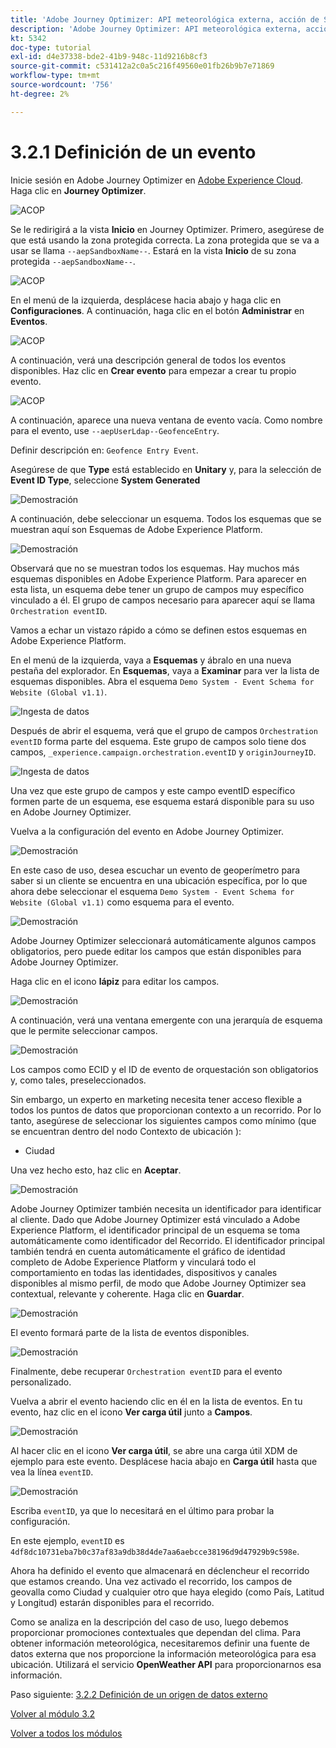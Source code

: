```yaml
---
title: 'Adobe Journey Optimizer: API meteorológica externa, acción de SMS y más: definición de un evento'
description: 'Adobe Journey Optimizer: API meteorológica externa, acción de SMS y más'
kt: 5342
doc-type: tutorial
exl-id: d4e37338-bde2-41b9-948c-11d9216b8cf3
source-git-commit: c531412a2c0a5c216f49560e01fb26b9b7e71869
workflow-type: tm+mt
source-wordcount: '756'
ht-degree: 2%

---
```


# 3.2.1 Definición de un evento

Inicie sesión en Adobe Journey Optimizer en [Adobe Experience Cloud](https://experience.adobe.com). Haga clic en **Journey Optimizer**.

![ACOP](./../../../modules/ajo-b2c/module3.1/images/acophome.png)

Se le redirigirá a la vista **Inicio** en Journey Optimizer. Primero, asegúrese de que está usando la zona protegida correcta. La zona protegida que se va a usar se llama `--aepSandboxName--`. Estará en la vista **Inicio** de su zona protegida `--aepSandboxName--`.

![ACOP](./../../../modules/ajo-b2c/module3.1/images/acoptriglp.png)

En el menú de la izquierda, desplácese hacia abajo y haga clic en **Configuraciones**. A continuación, haga clic en el botón **Administrar** en **Eventos**.

![ACOP](./images/acopmenu.png)

A continuación, verá una descripción general de todos los eventos disponibles. Haz clic en **Crear evento** para empezar a crear tu propio evento.

![ACOP](./images/emptyevent.png)

A continuación, aparece una nueva ventana de evento vacía.
Como nombre para el evento, use `--aepUserLdap--GeofenceEntry`.

Definir descripción en: `Geofence Entry Event`.

Asegúrese de que **Type** está establecido en **Unitary** y, para la selección de **Event ID Type**, seleccione **System Generated**

![Demostración](./images/evname.png)

A continuación, debe seleccionar un esquema. Todos los esquemas que se muestran aquí son Esquemas de Adobe Experience Platform.

![Demostración](./images/evschema.png)

Observará que no se muestran todos los esquemas. Hay muchos más esquemas disponibles en Adobe Experience Platform.
Para aparecer en esta lista, un esquema debe tener un grupo de campos muy específico vinculado a él. El grupo de campos necesario para aparecer aquí se llama `Orchestration eventID`.

Vamos a echar un vistazo rápido a cómo se definen estos esquemas en Adobe Experience Platform.

En el menú de la izquierda, vaya a **Esquemas** y ábralo en una nueva pestaña del explorador. En **Esquemas**, vaya a **Examinar** para ver la lista de esquemas disponibles.
Abra el esquema `Demo System - Event Schema for Website (Global v1.1)`.

![Ingesta de datos](./images/schemas.png)

Después de abrir el esquema, verá que el grupo de campos `Orchestration eventID` forma parte del esquema.
Este grupo de campos solo tiene dos campos, `_experience.campaign.orchestration.eventID` y `originJourneyID`.

![Ingesta de datos](./images/schemageo.png)

Una vez que este grupo de campos y este campo eventID específico formen parte de un esquema, ese esquema estará disponible para su uso en Adobe Journey Optimizer.

Vuelva a la configuración del evento en Adobe Journey Optimizer.

![Demostración](./images/evschema.png)

En este caso de uso, desea escuchar un evento de geoperímetro para saber si un cliente se encuentra en una ubicación específica, por lo que ahora debe seleccionar el esquema `Demo System - Event Schema for Website (Global v1.1)` como esquema para el evento.

![Demostración](./images/evschema1.png)

Adobe Journey Optimizer seleccionará automáticamente algunos campos obligatorios, pero puede editar los campos que están disponibles para Adobe Journey Optimizer.

Haga clic en el icono **lápiz** para editar los campos.

![Demostración](./images/editfields.png)

A continuación, verá una ventana emergente con una jerarquía de esquema que le permite seleccionar campos.

![Demostración](./images/popup.png)

Los campos como ECID y el ID de evento de orquestación son obligatorios y, como tales, preseleccionados.

Sin embargo, un experto en marketing necesita tener acceso flexible a todos los puntos de datos que proporcionan contexto a un recorrido. Por lo tanto, asegúrese de seleccionar los siguientes campos como mínimo (que se encuentran dentro del nodo Contexto de ubicación ):

- Ciudad

Una vez hecho esto, haz clic en **Aceptar**.

![Demostración](./images/popupok.png)

Adobe Journey Optimizer también necesita un identificador para identificar al cliente. Dado que Adobe Journey Optimizer está vinculado a Adobe Experience Platform, el identificador principal de un esquema se toma automáticamente como identificador del Recorrido.
El identificador principal también tendrá en cuenta automáticamente el gráfico de identidad completo de Adobe Experience Platform y vinculará todo el comportamiento en todas las identidades, dispositivos y canales disponibles al mismo perfil, de modo que Adobe Journey Optimizer sea contextual, relevante y coherente. Haga clic en **Guardar**.

![Demostración](./images/eventidentifier.png)

El evento formará parte de la lista de eventos disponibles.

![Demostración](./images/eventlist.png)

Finalmente, debe recuperar `Orchestration eventID` para el evento personalizado.

Vuelva a abrir el evento haciendo clic en él en la lista de eventos.
En tu evento, haz clic en el icono **Ver carga útil** junto a **Campos**.

![Demostración](./images/fieldseyepayload.png)

Al hacer clic en el icono **Ver carga útil**, se abre una carga útil XDM de ejemplo para este evento. Desplácese hacia abajo en **Carga útil** hasta que vea la línea `eventID`.

![Demostración](./images/fieldseyepayloadev.png)

Escriba `eventID`, ya que lo necesitará en el último para probar la configuración.

En este ejemplo, `eventID` es `4df8dc10731eba7b0c37af83a9db38d4de7aa6aebcce38196d9d47929b9c598e`.

Ahora ha definido el evento que almacenará en déclencheur el recorrido que estamos creando. Una vez activado el recorrido, los campos de geovalla como Ciudad y cualquier otro que haya elegido (como País, Latitud y Longitud) estarán disponibles para el recorrido.

Como se analiza en la descripción del caso de uso, luego debemos proporcionar promociones contextuales que dependan del clima. Para obtener información meteorológica, necesitaremos definir una fuente de datos externa que nos proporcione la información meteorológica para esa ubicación. Utilizará el servicio **OpenWeather API** para proporcionarnos esa información.

Paso siguiente: [3.2.2 Definición de un origen de datos externo](./ex2.md)

[Volver al módulo 3.2](journey-orchestration-external-weather-api-sms.md)

[Volver a todos los módulos](../../../overview.md)
